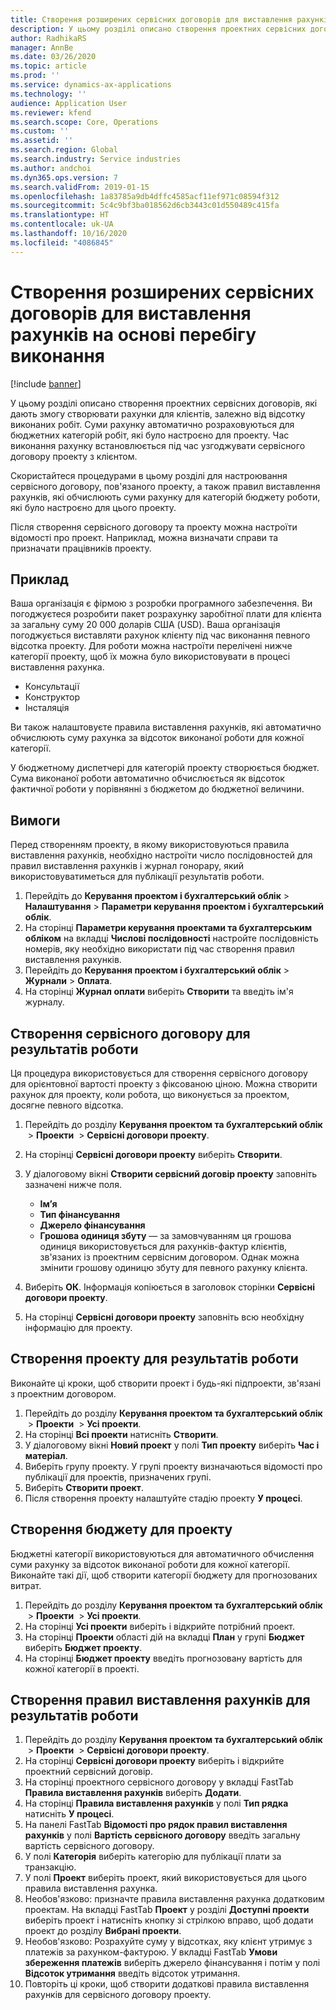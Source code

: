 ```yaml
---
title: Створення розширених сервісних договорів для виставлення рахунків на основі перебігу виконання
description: У цьому розділі описано створення проектних сервісних договорів, які дають змогу створювати рахунки для клієнтів, залежно від відсотку виконаних робіт.
author: RadhikaRS
manager: AnnBe
ms.date: 03/26/2020
ms.topic: article
ms.prod: ''
ms.service: dynamics-ax-applications
ms.technology: ''
audience: Application User
ms.reviewer: kfend
ms.search.scope: Core, Operations
ms.custom: ''
ms.assetid: ''
ms.search.region: Global
ms.search.industry: Service industries
ms.author: andchoi
ms.dyn365.ops.version: 7
ms.search.validFrom: 2019-01-15
ms.openlocfilehash: 1a83785a9db4dffc4585acf11ef971c08594f312
ms.sourcegitcommit: 5c4c9bf3ba018562d6cb3443c01d550489c415fa
ms.translationtype: HT
ms.contentlocale: uk-UA
ms.lasthandoff: 10/16/2020
ms.locfileid: "4086845"
---
```

# <a name="create-advanced-contracts-for-billing-based-on-progress"></a>Створення розширених сервісних договорів для виставлення рахунків на основі перебігу виконання
[!include [banner](../includes/banner.md)]

У цьому розділі описано створення проектних сервісних договорів, які дають змогу створювати рахунки для клієнтів, залежно від відсотку виконаних робіт. Суми рахунку автоматично розраховуються для бюджетних категорій робіт, які було настроєно для проекту. Час виконання рахунку встановлюється під час узгоджувати сервісного договору проекту з клієнтом.

Скористайтеся процедурами в цьому розділі для настроювання сервісного договору, пов'язаного проекту, а також правил виставлення рахунків, які обчислюють суми рахунку для категорій бюджету роботи, які було настроєно для цього проекту.

Після створення сервісного договору та проекту можна настроїти відомості про проект. Наприклад, можна визначати справи та призначати працівників проекту.

## <a name="example"></a>Приклад

Ваша організація є фірмою з розробки програмного забезпечення. Ви погоджуєтеся розробити пакет розрахунку заробітної плати для клієнта за загальну суму 20 000 доларів США (USD). Ваша організація погоджується виставляти рахунок клієнту під час виконання певного відсотка проекту. Для роботи можна настроїти перелічені нижче категорії проекту, щоб їх можна було використовувати в процесі виставлення рахунка.

- Консультації
- Конструктор
- Інсталяція

Ви також налаштовуєте правила виставлення рахунків, які автоматично обчислюють суму рахунка за відсоток виконаної роботи для кожної категорії.

У бюджетному диспетчері для категорій проекту створюється бюджет. Сума виконаної роботи автоматично обчислюється як відсоток фактичної роботи у порівнянні з бюджетом до бюджетної величини.

## <a name="prerequisites"></a>Вимоги

Перед створенням проекту, в якому використовуються правила виставлення рахунків, необхідно настроїти число послідовностей для правил виставлення рахунків і журнал гонорару, який використовуватиметься для публікації результатів роботи.

1. Перейдіть до **Керування проектом і бухгалтерський облік** \> **Налаштування** \> **Параметри керування проектом і бухгалтерський облік**.
2. На сторінці **Параметри керування проектами та бухгалтерським обліком** на вкладці **Числові послідовності** настройте послідовність номерів, яку необхідно використати під час створення правил виставлення рахунків.
3. Перейдіть до **Керування проектом і бухгалтерський облік** \> **Журнали** \> **Оплата**.
4. На сторінці **Журнал оплати** виберіть **Створити** та введіть ім'я журналу.

## <a name="create-a-contract-for-progress-billings"></a>Створення сервісного договору для результатів роботи

Ця процедура використовується для створення сервісного договору для орієнтовної вартості проекту з фіксованою ціною. Можна створити рахунок для проекту, коли робота, що виконується за проектом, досягне певного відсотка.

1. Перейдіть до розділу **Керування проектом та бухгалтерський облік**  \> **Проекти**  \> **Сервісні договори проекту**.
2. На сторінці **Сервісні договори проекту** виберіть **Створити**.
3. У діалоговому вікні **Створити сервісний договір проекту** заповніть зазначені нижче поля.

    - **Ім’я**
    - **Тип фінансування**
    - **Джерело фінансування**
    - **Грошова одиниця збуту** — за замовчуванням ця грошова одиниця використовується для рахунків-фактур клієнтів, зв'язаних із проектним сервісним договором. Однак можна змінити грошову одиницю збуту для певного рахунку клієнта.

4. Виберіть **ОК**. Інформація копіюється в заголовок сторінки **Сервісні договори проекту**.
5. На сторінці **Сервісні договори проекту** заповніть всю необхідну інформацію для проекту.

## <a name="create-a-project-for-progress-billings"></a>Створення проекту для результатів роботи

Виконайте ці кроки, щоб створити проект і будь-які підпроекти, зв'язані з проектним договором.

1. Перейдіть до розділу **Керування проектом та бухгалтерський облік**  \> **Проекти**  \> **Усі проекти**.
2. На сторінці **Всі проекти** натисніть **Створити**.
3. У діалоговому вікні **Новий проект** у полі **Тип проекту** виберіть **Час і матеріал**.
4. Виберіть групу проекту. У групі проекту визначаються відомості про публікації для проектів, призначених групі.
5. Виберіть **Створити проект**.
6. Після створення проекту налаштуйте стадію проекту **У процесі**.

## <a name="create-a-budget-for-a-project"></a>Створення бюджету для проекту

Бюджетні категорії використовуються для автоматичного обчислення суми рахунку за відсоток виконаної роботи для кожної категорії. Виконайте такі дії, щоб створити категорії бюджету для прогнозованих витрат.

1. Перейдіть до розділу **Керування проектом та бухгалтерський облік**  \> **Проекти**  \> **Усі проекти**.
2. На сторінці **Усі проекти** виберіть і відкрийте потрібний проект.
3. На сторінці **Проекти** області дій на вкладці **План** у групі **Бюджет** виберіть **Бюджет проекту**.
4. На сторінці **Бюджет проекту** введіть прогнозовану вартість для кожної категорії в проекті.

## <a name="create-billing-rules-for-progress-billings"></a>Створення правил виставлення рахунків для результатів роботи

1. Перейдіть до розділу **Керування проектом та бухгалтерський облік**  \> **Проекти**  \> **Сервісні договори проекту**.
2. На сторінці **Сервісні договори проекту** виберіть і відкрийте проектний сервісний договір.
3. На сторінці проектного сервісного договору у вкладці FastTab **Правила виставлення рахунків** виберіть **Додати**.
4. На сторінці **Правила виставлення рахунків** у полі **Тип рядка** натисніть **У процесі**.
5. На панелі FastTab **Відомості про рядок правил виставлення рахунків** у полі **Вартість сервісного договору** введіть загальну вартість сервісного договору.
6. У полі **Категорія** виберіть категорію для публікації плати за транзакцію.
7. У полі **Проект** виберіть проект, який використовується для цього правила виставлення рахунка.
8. Необов'язково: призначте правила виставлення рахунка додатковим проектам. На вкладці FastTab **Проект** у розділі **Доступні проекти** виберіть проект і натисніть кнопку зі стрілкою вправо, щоб додати проект до розділу **Вибрані проекти**.
9. Необов'язково: Розрахуйте суму у відсотках, яку клієнт утримує з платежів за рахунком-фактурою. У вкладці FastTab **Умови збереження платежів** виберіть джерело фінансування і потім у полі **Відсоток утримання** введіть відсоток утримання.
10. Повторіть ці кроки, щоб створити додаткові правила виставлення рахунків для сервісного договору проекту.
